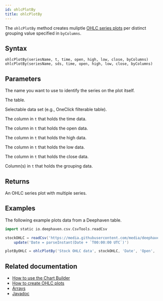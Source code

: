 ```yaml
---
id: ohlcPlotBy
title: ohlcPlotBy
---
```


The `ohlcPlotBy` method creates muliptle [OHLC series plots](./ohlcPlot.md) per distinct grouping value specified in `byColumns`.

## Syntax

```
ohlcPlotBy(seriesName, t, time, open, high, low, close, byColumns)
ohlcPlotBy(seriesName, sds, time, open, high, low, close, byColumns)
```

## Parameters

<ParamTable>
<Param name="seriesName" type="Comparable">

The name you want to use to identify the series on the plot itself.

</Param>
<Param name="t" type="Table">

The table.

</Param>
<Param name="sds" type="SelectableDataSet">

Selectable data set (e.g., OneClick filterable table).

</Param>
<Param name="time" type="String">

The column in `t` that holds the time data.

</Param>
<Param name="open" type="String">

The column in `t` that holds the open data.

</Param>
<Param name="high" type="String">

The column in `t` that holds the high data.

</Param>
<Param name="low" type="String">

The column in `t` that holds the low data.

</Param>
<Param name="close" type="String">

The column in `t` that holds the close data.

</Param>
<Param name="byColumns" type="list[String]">

Column(s) in `t` that holds the grouping data.

</Param>
</ParamTable>

## Returns

An OHLC series plot with multiple series.

## Examples

The following example plots data from a Deephaven table.

```groovy order=plotByOHLC,stockOHLC
import static io.deephaven.csv.CsvTools.readCsv

stockOHLC = readCsv('https://media.githubusercontent.com/media/deephaven/examples/main/TechStockPortfolio/csv/tech_stock_portfolio_slim.csv').\
    update('Date = parseInstant(Date + `T00:00:00 UTC`)')

plotByOHLC = ohlcPlotBy('Stock OHLC data', stockOHLC, 'Date', 'Open', 'High', 'Low', 'Close', 'Symbol').show()
```

## Related documentation

- [How to use the Chart Builder](../../how-to-guides/user-interface/chart-builder.md)
- [How to create OHLC plots](../../how-to-guides/plotting/ohlc.md)
- [Arrays](../query-language/types/arrays.md)
- [Javadoc](<https://deephaven.io/core/javadoc/io/deephaven/plot/Axes.html#ohlcPlotBy(java.lang.Comparable,io.deephaven.engine.table.Table,java.lang.String,java.lang.String,java.lang.String,java.lang.String,java.lang.String,java.lang.String...)>)
